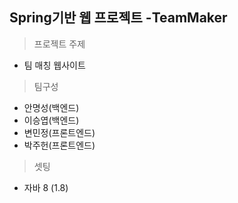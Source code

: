 ## Spring기반 웹 프로젝트 -TeamMaker

> 프로젝트 주제
* 팀 매칭 웹사이트

> 팀구성
* 안명성(백엔드)
* 이승엽(백엔드)
* 변민정(프론트엔드)
* 박주헌(프론트엔드)

> 셋팅
- 자바 8 (1.8)

